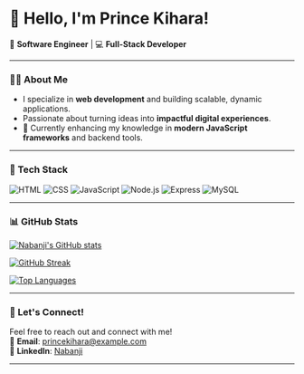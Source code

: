 # 👋 Hello, I'm Prince Kihara!  
🚀 **Software Engineer** | 💻 **Full-Stack Developer**

---

### 👨‍💻 About Me  
- I specialize in **web development** and building scalable, dynamic applications.  
- Passionate about turning ideas into **impactful digital experiences**.  
- 🌱 Currently enhancing my knowledge in **modern JavaScript frameworks** and backend tools.  

---

### 🔧 Tech Stack  
![HTML](https://img.shields.io/badge/HTML5-2396F3?style=flat&logo=html5&logoColor=white)
![CSS](https://img.shields.io/badge/CSS3-264de4?style=flat&logo=css3&logoColor=white)
![JavaScript](https://img.shields.io/badge/JavaScript-F7DF1E?style=flat&logo=javascript&logoColor=black)
![Node.js](https://img.shields.io/badge/Node.js-339933?style=flat&logo=node.js&logoColor=white)
![Express](https://img.shields.io/badge/Express.js-000000?style=flat&logo=express&logoColor=white)
![MySQL](https://img.shields.io/badge/MySQL-005C84?style=flat&logo=mysql&logoColor=white)

---

### 📊 GitHub Stats  

[![Nabanji's GitHub stats](https://github-readme-stats.vercel.app/api?username=princekihara&show_icons=true&theme=tokyonight)](https://github.com/princekihara)

[![GitHub Streak](https://streak-stats.demolab.com?user=princekihara&theme=tokyonight&date_format=M%20j%5B%2C%20Y%5D)](https://github.com/princekihara)

[![Top Languages](https://github-readme-stats.vercel.app/api/top-langs/?username=princekihara&layout=compact&theme=tokyonight)](https://github.com/princekihara)

---

### 🚀 Let's Connect!  
Feel free to reach out and connect with me!  
📧 **Email**: princekihara@example.com  
💼 **LinkedIn**: [Nabanji](https://www.linkedin.com/in/your-profile)  

---

